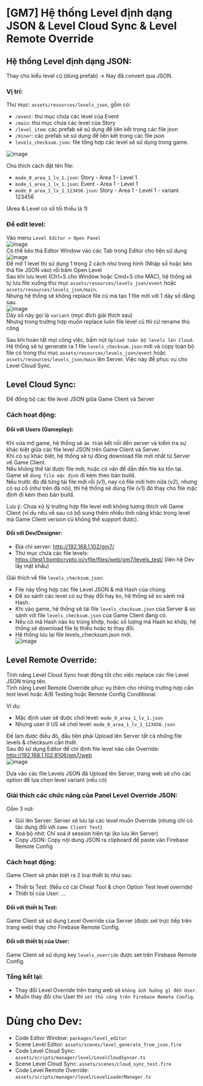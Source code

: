 # [GM7] Hệ thống Level định dạng JSON & Level Cloud Sync & Level Remote Override

## Hệ thống Level định dạng JSON:
Thay cho kiểu level cũ (dùng prefab) -> Nay đã convert qua JSON.
### Vị trí:  
Thư mục: `assets/resources/levels_json`, gồm có:
- `/event`: thư mục chứa các level của Event
- `/main`: thư mục chưa các level của Story
- `/level_item`: các prefab sẽ sử dụng để liên kết trong các file json
- `/miner`: các prefab sẽ sử dụng để liên kết trong các file json
- `levels_checksum.json`: file tổng hợp các level sẽ sử dụng trong game.  

![image](images/gm7_cloud_level_sync/img.png)

Chú thích cách đặt tên file:
- `mode_0_area_1_lv_1.json`: Story - Area 1 - Level 1
- `mode_1_area_1_lv_1.json`: Event - Area 1 - Level 1
- `mode_0_area_1_lv_1_123456.json`: Story - Area 1 - Level 1 - variant 123456

(Area & Level có số tối thiểu là 1)

### Để edit level:
Vào menu `Level Editor > Open Panel`  
![image](images/gm7_cloud_level_sync/img_1.png)  
Có thể kéo thả Editor Window vào các Tab trong Editor cho tiện sử dụng
![image](images/gm7_cloud_level_sync/img_2.png)  
Để mở 1 level thì sử dụng 1 trong 2 cách như trong hình (Nhập số hoặc kéo thả file JSON vào) rồi bấm Open Level  
Sau khi lưu level (Ctrl+S cho Window hoặc Cmd+S cho MAC), hệ thống sẽ tự lưu file xuống thư mục `assets/resources/levels_json/event` hoặc `assets/resources/levels_json/main`.  
Nhưng hệ thống sẽ không replace file cũ mà tạo 1 file mới với 1 dãy số đằng sau.  
![image](images/gm7_cloud_level_sync/img_3.png)  
Dãy số này gọi là `variant` (mục đích giải thích sau)  
Nhưng trong trường hợp muốn replace luôn file level cũ thì cứ rename thủ công

Sau khi hoàn tất mọi công việc, bấm nút `Upload toàn bộ levels lên Cloud`.
Hệ thống sẽ tự generate ra 1 file `levels_checksum.json` mới và copy toàn bộ file có trong thư mục `assets/resources/levels_json/event` hoặc `assets/resources/levels_json/main` lên Server.
Việc này để phục vụ cho Level Cloud Sync.

## Level Cloud Sync:
Để đồng bộ các file level JSON giữa Game Client và Server

### Cách hoạt động:
#### Đối với Users (Gameplay):
Khi vừa mở game, hệ thống sẽ `âm thầm` kết nối đến server và kiểm tra sự khác biệt giữa các file level JSON trên Game Client và Server.  
Khi có sự khác biệt, hệ thống sẽ tự động download file mới nhất từ Server về Game Client.  
Nếu không thể tải được file mới, hoặc có vấn để dẫn đến file ko tồn tại. Game sẽ `dùng file mặc định` đi kèm theo bản build.  
Nếu trước đó đã từng tải file mới rồi (v1), nay có file mới hơn nữa (v2), nhưng có sự cố (như trên đã nói), thì hệ thống sẽ dùng file (v1) đó thay cho file mặc định đi kèm theo bản build.

Lưu ý: Chưa xử lý trường hợp file level mới không tương thích với Game Client (ví dụ nếu về sau có bổ sung thêm nhiều tính năng khác trong level mà Game Client version cũ không thể support được).  

#### Đối với Dev/Designer:
- Địa chỉ server: http://192.168.1.102/gm7/
- Thư mục chứa các file levels: https://test1.bombcrypto.io/vfile/files/web/gm7/levels_test/ (liên hệ Dev lấy mật khẩu)

Giải thích về file `levels_checksum.json`:
- File này tổng hợp các file Level JSON & mã Hash của chúng.
- Để so sánh các level có sự thay đổi hay ko, hệ thống sẽ so sánh mã Hash.
- Khi vào game, hệ thống sẽ tải file `levels_checksum.json` của Server & so sánh với file `levels_checksum.json` của Game Client đang có.
- Nếu có mã Hash nào ko trùng khớp, hoặc số lượng mã Hash ko khớp, hệ thống sẽ download file bị thiếu hoặc bị thay đổi.
- Hệ thống lưu lại file levels_checksum.json mới.  
![image](images/gm7_cloud_level_sync/img_4.png)

## Level Remote Override:
Tính năng Level Cloud Sync hoạt động tốt cho việc replace các file Level JSON trùng tên.  
Tính năng Level Remote Override phục vụ thêm cho những trường hợp cần test level hoặc A/B Testing hoặc Remote Config Conditional.

Ví dụ:
- Mặc định user sẽ được chơi level: `mode_0_area_1_lv_1.json`
- Nhưng user ở US sẽ chơi level: `mode_0_area_1_lv_1_123456.json`

Để làm được điều đó, đầu tiên phải Upload lên Server tất cả những file levels & checksum cần thiết.  
Sau đó sử dụng Editor để chỉ định file level nào cần Override: http://192.168.1.102:8106/gm7/web  
![image](images/gm7_cloud_level_sync/img_5.png)

Dựa vào các file Levels JSON đã Upload lên Server, trang web sẽ cho các option để lựa chọn level variant (nếu có)

### Giải thích các chức năng của Panel Level Override JSON:
Gồm 3 nút:
- Gửi lên Server: Server sẽ lưu lại các level muốn Override (nhưng chỉ có tác dụng đối với `Game Client Test`)
- Xoá bộ nhớ: Chỉ xoá ở session hiện tại (ko lưu lên Server)
- Copy JSON: Copy nội dung JSON ra clipboard để paste vào Firebase Remote Config

### Cách hoạt động:
Game Client sẽ phân biệt ra 2 loại thiết bị như sau:
- Thiết bị Test: (Nếu có cài Cheat Tool & chọn Option Test level override)
- Thiết bị của User: ...

#### Đối với thiết bị Test:
Game Client sẽ sử dụng Level Override của Server (được set trực tiếp trên trang web) thay cho Firebase Remote Config.   
#### Đối với thiết bị của User:
Game Client sẽ sử dụng key `levels_override` được set trên Firebase Remote Config.  

### Tổng kết lại: 
- Thay đổi Level Override trên trang web sẽ `không ảnh hưởng gì đến User`.
- Muốn thay đổi cho User thì `set thủ công trên Firebase Remote Config`.

# Dùng cho Dev:
- Code Editor Window: `packages/level_editor`
- Scene Level Editor: `assets/scenes/level_generate_from_json.fire`
- Code Level Cloud Sync: `assets/scripts/manager/level/LevelCloudSyncer.ts`
- Scene Level Cloud Sync: `assets/scenes/cloud_sync_test.fire`
- Code Level Remote Override: `assets/scripts/manager/level/LevelLoaderManager.ts`